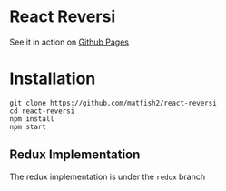 # React Reversi

See it in action on [Github Pages](https://matfish2.github.io/react-reversi/)

# Installation

```
git clone https://github.com/matfish2/react-reversi
cd react-reversi
npm install 
npm start
```

## Redux Implementation

The redux implementation is under the `redux` branch